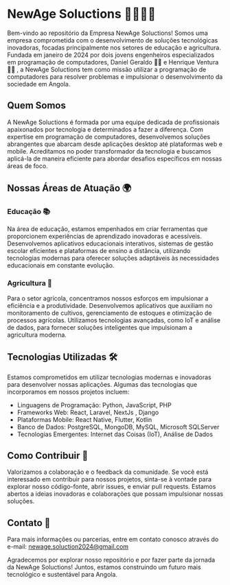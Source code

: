 # NewAge Soluctions 👨‍💻🌐🚜

Bem-vindo ao repositório da Empresa NewAge Soluctions! Somos uma empresa comprometida com o desenvolvimento de soluções tecnológicas inovadoras,
focadas principalmente nos setores de educação e agricultura. Fundada em janeiro de 2024 por dois jovens engenheiros especializados em programação de computadores, Daniel Geraldo 👨‍💼 e Henrique Ventura 👨‍💼 , a NewAge Soluctions
tem como missão utilizar a programação de computadores para resolver problemas e impulsionar o desenvolvimento da sociedade em Angola.

## Quem Somos

A NewAge Soluctions é formada por uma equipe dedicada de profissionais apaixonados por tecnologia e determinados a fazer a diferença. 
Com expertise em programação de computadores, desenvolvemos soluções abrangentes que abarcam desde aplicações desktop até plataformas web e mobile. 
Acreditamos no poder transformador da tecnologia e buscamos aplicá-la de maneira eficiente para abordar desafios específicos em nossas áreas de foco.

## Nossas Áreas de Atuação 🌍

### Educação 📚

Na área de educação, estamos empenhados em criar ferramentas que proporcionem experiências de aprendizado inovadoras e acessíveis. Desenvolvemos aplicativos educacionais interativos, sistemas de gestão escolar eficientes e plataformas de ensino a distância, utilizando tecnologias modernas para oferecer soluções adaptáveis às necessidades educacionais em constante evolução.

### Agricultura 🌾

Para o setor agrícola, concentramos nossos esforços em impulsionar a eficiência e a produtividade. Desenvolvemos aplicativos que auxiliam no monitoramento de cultivos, gerenciamento de estoques e otimização de processos agrícolas. Utilizamos tecnologias avançadas, como IoT e análise de dados, para fornecer soluções inteligentes que impulsionam a agricultura moderna.

## Tecnologias Utilizadas  🛠️

Estamos comprometidos em utilizar tecnologias modernas e inovadoras para desenvolver nossas aplicações. Algumas das tecnologias que incorporamos em nossos projetos incluem:

- Linguagens de Programação: Python, JavaScript, PHP
- Frameworks Web: React, Laravel, NextJs , Django
- Plataformas Mobile: React Native, Flutter, Kotlin
- Banco de Dados: PostgreSQL, MongoDB, MySQL, Microsoft SQLServer
- Tecnologias Emergentes: Internet das Coisas (IoT), Análise de Dados

## Como Contribuir  🤝

Valorizamos a colaboração e o feedback da comunidade. Se você está interessado em contribuir para nossos projetos, sinta-se à vontade para explorar nosso código-fonte, abrir issues,
e enviar pull requests. Estamos abertos a ideias inovadoras e colaborações que possam impulsionar nossas soluções.

## Contato  📧

Para mais informações ou parcerias, entre em contato conosco através do e-mail: [newage.soluction2024@gmail.com](mailto:newage.soluction2024@gmail.com)

Agradecemos por explorar nosso repositório e por fazer parte da jornada da NewAge Soluctions! Juntos, estamos construindo um futuro mais tecnológico e sustentável para Angola.

